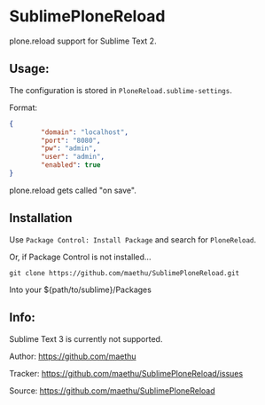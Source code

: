 SublimePloneReload
==================

plone.reload support for Sublime Text 2.


Usage:
------
The configuration is stored in `PloneReload.sublime-settings`.

Format:
```json
{
        "domain": "localhost",
        "port": "8080",
        "pw": "admin",
        "user": "admin",
        "enabled": true
}
```

plone.reload gets called "on save".


Installation
------------

Use `Package Control: Install Package` and search for `PloneReload`.

Or, if Package Control is not installed...

```
git clone https://github.com/maethu/SublimePloneReload.git
```

Into your ${path/to/sublime}/Packages

Info:
-----

Sublime Text 3 is currently not supported.

Author: https://github.com/maethu

Tracker: https://github.com/maethu/SublimePloneReload/issues

Source: https://github.com/maethu/SublimePloneReload
